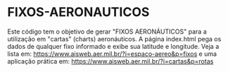 # FIXOS-AERONAUTICOS
Este código tem o objetivo de gerar "FIXOS AERONÁUTICOS" para a utilização em "cartas" (charts) aeronáuticos.
A página index.html pega os dados de qualquer fixo informado e exibe sua latitude e longitude.
Veja a lista em: https://www.aisweb.aer.mil.br/?i=espaco-aereo&p=fixos
e uma aplicação prática em: https://www.aisweb.aer.mil.br/?i=cartas&p=rotas
